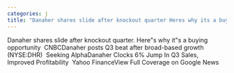 ```yaml
---
categories: j
title: "Danaher shares slide after knockout quarter Heres why its a buying opportunity  CNBC"
---
```

Danaher shares slide after knockout quarter. Here"s why it"s a buying opportunity&nbsp;&nbsp;CNBCDanaher posts Q3 beat after broad-based growth (NYSE:DHR)&nbsp;&nbsp;Seeking AlphaDanaher Clocks 6% Jump In Q3 Sales, Improved Profitability&nbsp;&nbsp;Yahoo FinanceView Full Coverage on Google News